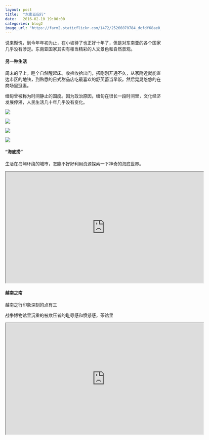 ```yaml
---
layout: post
title:  "东南亚纪行"
date:   2016-02-10 19:00:00
categories: blog2
image_url: "https://farm2.staticflickr.com/1472/25266070784_dcfdf68ae0_o.jpg"
---
```


说来惭愧，到今年年初为止，在小坡待了也正好十年了，但是对东南亚的各个国家几乎没有涉足。东南亚国家其实有相当精彩的人文景色和自然景观。

#### 另一种生活
周末的早上，睡个自然醒起床。收拾收拾出门，搭刚刚开通不久，从家附近就能直达市区的地铁，到熟悉的日式甜品店吃最喜欢的舒芙蕾当早饭。然后晃晃悠悠的在商场里逛逛。

缅甸曾被称为时间静止的国度。因为政治原因，缅甸在很长一段时间里，文化经济发展停滞，人民生活几十年几乎没有变化。

![](https://farm2.staticflickr.com/1546/25872619686_f6e68a592f_o.jpg)

![](https://farm2.staticflickr.com/1496/25898511045_2ede3459f8_o.jpg)

![](https://farm2.staticflickr.com/1460/24981381119_bef1cb7ee7_o.jpg)

![](https://farm2.staticflickr.com/1602/25597951590_f6a8dc8049_o.jpg)

#### “海底捞”

生活在岛屿环绕的城市，怎能不好好利用资源探索一下神奇的海底世界。

<div class="video-container">
<iframe class="video-frame" src="https://drive.google.com/file/d/0B9XjGtS_KzVGU0hMQ1BwYWFjaDg/preview" width="640" height="360"></iframe>
</div>

#### 越南之南

越南之行印象深刻的点有三

战争博物馆里沉重的被欺压者的耻辱感和愤怒感，茶馆里



<div class="video-container">
<iframe class="video-frame" src="https://drive.google.com/file/d/0B9XjGtS_KzVGS1VxN0kxdlY4bGc/preview" width="640" height="360"></iframe></div>
